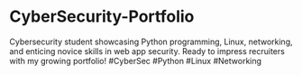 # CyberSecurity-Portfolio
Cybersecurity student showcasing Python programming, Linux, networking, and enticing novice skills in web app security. Ready to impress recruiters with my growing portfolio! #CyberSec #Python #Linux #Networking
